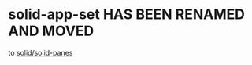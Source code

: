 # solid-app-set HAS BEEN RENAMED AND MOVED

to [solid/solid-panes](https://github.com/solid/solid-panes/)






